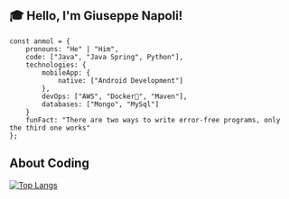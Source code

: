 ## :mortar_board: Hello, I'm Giuseppe Napoli!
`````
const anmol = {
    pronouns: "He" | "Him",
    code: ["Java", "Java Spring", Python"],
    technologies: {
        mobileApp: {
            native: ["Android Development"]
        },
        devOps: ["AWS", "Docker🐳", "Maven"],
        databases: ["Mongo", "MySql"]
    }
    funFact: "There are two ways to write error-free programs, only the third one works"
};
`````

## About Coding 

[![Top Langs](https://github-readme-stats.vercel.app/api/top-langs/?username=peppen)](https://github.com/peppen/README.md)
